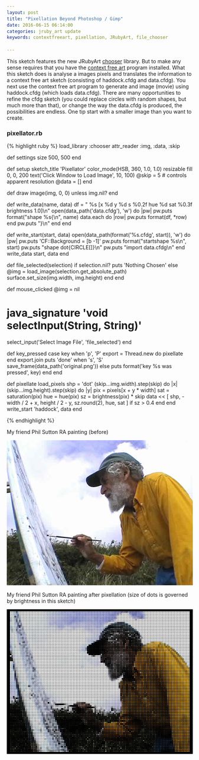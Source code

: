 ```yaml
---
layout: post
title: "Pixellation Beyond Photoshop / Gimp"
date: 2016-06-15 06:14:00
categories: jruby_art update
keywords: contextfreeart, pixellation, JRubyArt, file_chooser

---
```


This sketch features the new JRubyArt [chooser][file_chooser] library. But to make any sense requires that you have the [context free art][context] program installed. What this sketch does is analyse a images pixels and translates the information to a context free art sketch (consisting of haddock.cfdg and data.cfdg). You next use the context free art program to generate and image (movie) using haddock.cfdg (which loads data.cfdg). There are many opportunities to refine the cfdg sketch (you could replace circles with random shapes, but much more than that), or change the way the data.cfdg is produced, the possibilities are endless. One tip start with a smaller image than you want to create.

### pixellator.rb ###

{% highlight ruby %}
load_library :chooser
attr_reader :img, :data, :skip

def settings
  size 500, 500
end

def setup
  sketch_title 'Pixellator'
  color_mode(HSB, 360, 1.0, 1.0)
  resizable
  fill 0, 0, 200
  text('Click Window to Load Image', 10, 100)
  @skip = 5 # controls apparent resolution
  @data = []
end

def draw
  image(img, 0, 0) unless img.nil?
end

def write_data(name, data)
  df = "  %s [x %d y %d s %0.2f hue %d sat %0.3f brightness 1.0]\n"
  open(data_path('data.cfdg'), 'w') do |pw|
    pw.puts format("shape %s{\n", name)
    data.each do |row|
      pw.puts format(df, *row)
    end
    pw.puts "}\n"
  end
end

def write_start(start, data)
  open(data_path(format('%s.cfdg', start)), 'w') do |pw|
    pw.puts 'CF::Background = [b -1]'
    pw.puts format("startshape %s\n", start)
    pw.puts "shape dot{CIRCLE[]}\n"
    pw.puts "import data.cfdg\n"
  end
  write_data start, data
end

def file_selected(selection)
  if selection.nil?
    puts 'Nothing Chosen'
  else
    @img = load_image(selection.get_absolute_path)
    surface.set_size(img.width, img.height)
  end
end

def mouse_clicked
  @img = nil
  # java_signature 'void selectInput(String, String)'
  select_input('Select Image File', 'file_selected')
end

def key_pressed
  case key
  when 'p', 'P'
    export = Thread.new do
      pixellate
    end
    export.join
    puts 'done'
  when 's', 'S'
    save_frame(data_path('original.png'))
  else
    puts format('key %s was pressed', key)
  end
end

def pixellate
  load_pixels
  shp = 'dot'
  (skip...img.width).step(skip) do |x|
    (skip...img.height).step(skip) do |y|
      pix = pixels[x + y * width]
      sat = saturation(pix)
      hue = hue(pix)
      sz = brightness(pix) * skip
      data << [
        shp, -width / 2 + x, height / 2 - y, sz.round(2), hue, sat
      ] if sz > 0.4
    end
  end
  write_start 'haddock', data
end


{% endhighlight %}

My friend Phil Sutton RA painting (before)

<img src="/assets/before.png" />

My friend Phil Sutton RA painting after pixellation (size of dots is governed by brightness in this sketch)

<img src="/assets/after.png" />

[context]:http://www.contextfreeart.org
[jruby_art]:https://ruby-processing.github.io/index.html
[file_chooser]:http://ruby-processing.github.io/classes/chooser
